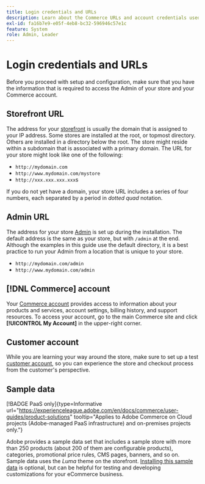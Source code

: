 ```yaml
---
title: Login credentials and URLs
description: Learn about the Commerce URLs and account credentials used to gain access to your Admin and to your storefront.
exl-id: fa16b7e9-e05f-4eb8-bc32-596946c57e1c
feature: System
role: Admin, Leader
---
```

# Login credentials and URLs

Before you proceed with setup and configuration, make sure that you have the information that is required to access the Admin of your store and your Commerce account.

## Storefront URL

The address for your [storefront](storefront.md) is usually the domain that is assigned to your IP address. Some stores are installed at the root, or topmost directory. Others are installed in a directory below the root. The store might reside within a subdomain that is associated with a primary domain. The URL for your store might look like one of the following:

- `http://mydomain.com`
- `http://www.mydomain.com/mystore`
- `http://xxx.xxx.xxx.xxx`s

If you do not yet have a domain, your store URL includes a series of four numbers, each separated by a period in _dotted quad_ notation.

## Admin URL

The address for your store [Admin](admin.md) is set up during the installation. The default address is the same as your store, but with `/admin` at the end. Although the examples in this guide use the default directory, it is a best practice to run your Admin from a location that is unique to your store.

- `http://mydomain.com/admin`
- `http://www.mydomain.com/admin`

## [!DNL Commerce] account

Your [Commerce account](commerce-account-create.md) provides access to information about your products and services, account settings, billing history, and support resources. To access your account, go to the main Commerce site and click **[!UICONTROL My Account]** in the upper-right corner.

## Customer account

While you are learning your way around the store, make sure to set up a test [customer account](../customers/account-dashboard.md), so you can experience the store and checkout process from the customer's perspective.

## Sample data

[!BADGE PaaS only]{type=Informative url="https://experienceleague.adobe.com/en/docs/commerce/user-guides/product-solutions" tooltip="Applies to Adobe Commerce on Cloud projects (Adobe-managed PaaS infrastructure) and on-premises projects only."}

Adobe provides a sample data set that includes a sample store with more than 250 products (about 200 of them are configurable products), categories, promotional price rules, CMS pages, banners, and so on. Sample data uses the _Luma_ theme on the storefront. [Installing this sample data](https://experienceleague.adobe.com/docs/commerce-operations/installation-guide/next-steps/sample-data/overview.html) is optional, but can be helpful for testing and developing customizations for your eCommerce business.

